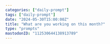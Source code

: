 ```yaml
---
categories: ["daily-prompt"]
tags: ["daily-prompt"]
date: "2024-05-30T15:00:00Z"
title: "What are you working on this month?"
type: "prompts"
mastodonID: "112530644138913789"
---
```

